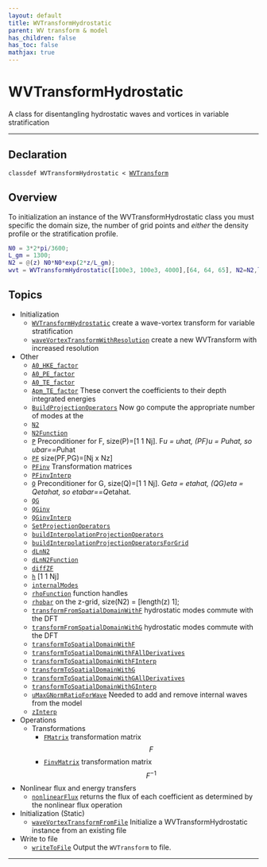 ```yaml
---
layout: default
title: WVTransformHydrostatic
parent: WV transform & model
has_children: false
has_toc: false
mathjax: true
---
```


#  WVTransformHydrostatic

A class for disentangling hydrostatic waves and vortices in variable stratification


---

## Declaration

<div class="language-matlab highlighter-rouge"><div class="highlight"><pre class="highlight"><code>classdef WVTransformHydrostatic < <a href="/classes/wvtransform/" title="WVTransform">WVTransform</a></code></pre></div></div>

## Overview
 
  To initialization an instance of the WVTransformHydrostatic class you
  must specific the domain size, the number of grid points and *either*
  the density profile or the stratification profile.
  
  ```matlab
  N0 = 3*2*pi/3600;
  L_gm = 1300;
  N2 = @(z) N0*N0*exp(2*z/L_gm);
  wvt = WVTransformHydrostatic([100e3, 100e3, 4000],[64, 64, 65], N2=N2,latitude=30);
  ```
 
   
  


## Topics
+ Initialization
  + [`WVTransformHydrostatic`](/classes/wvtransformhydrostatic/wvtransformhydrostatic.html) create a wave-vortex transform for variable stratification
  + [`waveVortexTransformWithResolution`](/classes/wvtransformhydrostatic/wavevortextransformwithresolution.html) create a new WVTransform with increased resolution
+ Other
  + [`A0_HKE_factor`](/classes/wvtransformhydrostatic/a0_hke_factor.html) 
  + [`A0_PE_factor`](/classes/wvtransformhydrostatic/a0_pe_factor.html) 
  + [`A0_TE_factor`](/classes/wvtransformhydrostatic/a0_te_factor.html) 
  + [`Apm_TE_factor`](/classes/wvtransformhydrostatic/apm_te_factor.html) These convert the coefficients to their depth integrated energies
  + [`BuildProjectionOperators`](/classes/wvtransformhydrostatic/buildprojectionoperators.html) Now go compute the appropriate number of modes at the
  + [`N2`](/classes/wvtransformhydrostatic/n2.html) 
  + [`N2Function`](/classes/wvtransformhydrostatic/n2function.html) 
  + [`P`](/classes/wvtransformhydrostatic/p.html) Preconditioner for F, size(P)=[1 1 Nj]. F*u = uhat, (PF)*u = P*uhat, so ubar==P*uhat
  + [`PF`](/classes/wvtransformhydrostatic/pf.html) size(PF,PG)=[Nj x Nz]
  + [`PFinv`](/classes/wvtransformhydrostatic/pfinv.html) Transformation matrices
  + [`PFinvInterp`](/classes/wvtransformhydrostatic/pfinvinterp.html) 
  + [`Q`](/classes/wvtransformhydrostatic/q.html) Preconditioner for G, size(Q)=[1 1 Nj]. G*eta = etahat, (QG)*eta = Q*etahat, so etabar==Q*etahat.
  + [`QG`](/classes/wvtransformhydrostatic/qg.html) 
  + [`QGinv`](/classes/wvtransformhydrostatic/qginv.html) 
  + [`QGinvInterp`](/classes/wvtransformhydrostatic/qginvinterp.html) 
  + [`SetProjectionOperators`](/classes/wvtransformhydrostatic/setprojectionoperators.html) 
  + [`buildInterpolationProjectionOperators`](/classes/wvtransformhydrostatic/buildinterpolationprojectionoperators.html) 
  + [`buildInterpolationProjectionOperatorsForGrid`](/classes/wvtransformhydrostatic/buildinterpolationprojectionoperatorsforgrid.html) 
  + [`dLnN2`](/classes/wvtransformhydrostatic/dlnn2.html) 
  + [`dLnN2Function`](/classes/wvtransformhydrostatic/dlnn2function.html) 
  + [`diffZF`](/classes/wvtransformhydrostatic/diffzf.html) 
  + [`h`](/classes/wvtransformhydrostatic/h.html) [1 1 Nj]
  + [`internalModes`](/classes/wvtransformhydrostatic/internalmodes.html) 
  + [`rhoFunction`](/classes/wvtransformhydrostatic/rhofunction.html) function handles
  + [`rhobar`](/classes/wvtransformhydrostatic/rhobar.html) on the z-grid, size(N2) = [length(z) 1];
  + [`transformFromSpatialDomainWithF`](/classes/wvtransformhydrostatic/transformfromspatialdomainwithf.html) hydrostatic modes commute with the DFT
  + [`transformFromSpatialDomainWithG`](/classes/wvtransformhydrostatic/transformfromspatialdomainwithg.html) hydrostatic modes commute with the DFT
  + [`transformToSpatialDomainWithF`](/classes/wvtransformhydrostatic/transformtospatialdomainwithf.html) 
  + [`transformToSpatialDomainWithFAllDerivatives`](/classes/wvtransformhydrostatic/transformtospatialdomainwithfallderivatives.html) 
  + [`transformToSpatialDomainWithFInterp`](/classes/wvtransformhydrostatic/transformtospatialdomainwithfinterp.html) 
  + [`transformToSpatialDomainWithG`](/classes/wvtransformhydrostatic/transformtospatialdomainwithg.html) 
  + [`transformToSpatialDomainWithGAllDerivatives`](/classes/wvtransformhydrostatic/transformtospatialdomainwithgallderivatives.html) 
  + [`transformToSpatialDomainWithGInterp`](/classes/wvtransformhydrostatic/transformtospatialdomainwithginterp.html) 
  + [`uMaxGNormRatioForWave`](/classes/wvtransformhydrostatic/umaxgnormratioforwave.html) Needed to add and remove internal waves from the model
  + [`zInterp`](/classes/wvtransformhydrostatic/zinterp.html) 
+ Operations
  + Transformations
    + [`FMatrix`](/classes/wvtransformhydrostatic/fmatrix.html) transformation matrix $$F$$
    + [`FinvMatrix`](/classes/wvtransformhydrostatic/finvmatrix.html) transformation matrix $$F^{-1}$$
+ Nonlinear flux and energy transfers
  + [`nonlinearFlux`](/classes/wvtransformhydrostatic/nonlinearflux.html) returns the flux of each coefficient as determined by the nonlinear flux operation
+ Initialization (Static)
  + [`waveVortexTransformFromFile`](/classes/wvtransformhydrostatic/wavevortextransformfromfile.html) Initialize a WVTransformHydrostatic instance from an existing file
+ Write to file
  + [`writeToFile`](/classes/wvtransformhydrostatic/writetofile.html) Output the `WVTransform` to file.


---